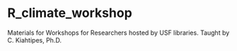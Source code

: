 # R_climate_workshop
Materials for Workshops for Researchers hosted by USF libraries. Taught by C. Kiahtipes, Ph.D.
